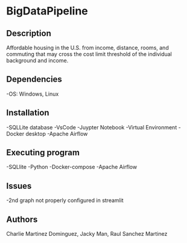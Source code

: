 # BigDataPipeline

## Description
Affordable housing in the U.S. from income, distance, rooms, and commuting that may cross the cost limit threshold of the individual background and income.

## Dependencies
-OS: Windows, Linux

## Installation
-SQLLite database
-VsCode
-Juypter Notebook
-Virtual Environment
-Docker desktop
-Apache Airflow

## Executing program
-SQLlite
-Python
-Docker-compose
-Apache Airflow

## Issues
-2nd graph not properly configured in streamlit

## Authors

Charlie Martinez Dominguez,
Jacky Man,
Raul Sanchez Martinez
